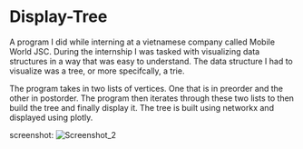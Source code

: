 # Display-Tree
A program I did while interning at a vietnamese company called Mobile World JSC. During the internship I was tasked with visualizing data structures in a way that was easy to understand. The data structure I had to visualize was a tree, or more specifcally, a trie. 

The program takes in two lists of vertices. One that is in preorder and the other in postorder. The program then iterates through these two lists to then build the tree and finally display it. The tree is built using networkx and displayed using plotly. 

screenshot:
![Screenshot_2](https://github.com/Ternt/Display-Tree/assets/45267060/75bed2ad-26c1-46b8-b845-0dc0a0e2de63)
